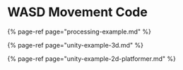 # WASD Movement Code

{% page-ref page="processing-example.md" %}

{% page-ref page="unity-example-3d.md" %}

{% page-ref page="unity-example-2d-platformer.md" %}

